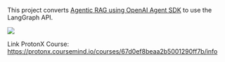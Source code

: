 This project converts [Agentic RAG using OpenAI Agent SDK](https://github.com/bangoc123/agentic-rag/blob/master/requirements.txt) to use the LangGraph API.

![](https://storage.googleapis.com/mle-courses-prod/users/61b6fa1ba83a7e37c8309756/private-files/d88a71b0-2199-11f0-ac0a-059375525f50-Screenshot_2025_04_25_125426.png)

Link ProtonX Course: https://protonx.coursemind.io/courses/67d0ef8beaa2b5001290ff7b/info